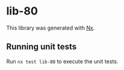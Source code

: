 # lib-80

This library was generated with [Nx](https://nx.dev).

## Running unit tests

Run `nx test lib-80` to execute the unit tests.
